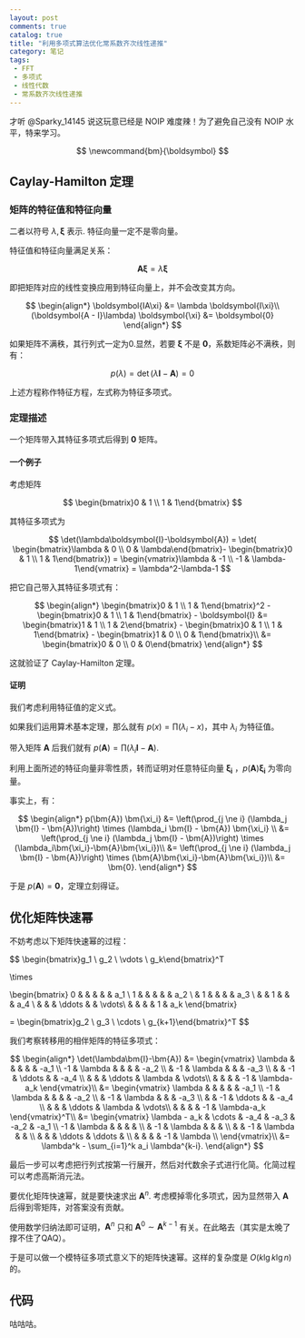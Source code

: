 ```yaml
---
layout: post
comments: true
catalog: true
title: "利用多项式算法优化常系数齐次线性递推"
category: 笔记
tags:
 - FFT
 - 多项式
 - 线性代数
 - 常系数齐次线性递推
---
```


才听 @Sparky_14145 说这玩意已经是 NOIP 难度辣！为了避免自己没有 NOIP 水平，特来学习。

$$
\newcommand{bm}{\boldsymbol}
$$

## Caylay-Hamilton 定理

### 矩阵的特征值和特征向量

二者以符号 $\lambda, \boldsymbol{\xi}$ 表示. 特征向量一定不是零向量。

特征值和特征向量满足关系：

$$
\boldsymbol{A\xi} = \lambda \boldsymbol{\xi}
$$

即把矩阵对应的线性变换应用到特征向量上，并不会改变其方向。

$$
\begin{align*}
\boldsymbol{IA\xi} &= \lambda \boldsymbol{I\xi}\\
(\boldsymbol{A - I}\lambda) \boldsymbol{\xi} &= \boldsymbol{0}
\end{align*}
$$

如果矩阵不满秩，其行列式一定为0.显然，若要 $\boldsymbol{\xi}$ 不是 $\boldsymbol{0}$，系数矩阵必不满秩，则有：

$$
p(\lambda) = \det(\lambda\boldsymbol{I}-\boldsymbol{A}) = 0
$$

上述方程称作特征方程，左式称为特征多项式。

### 定理描述

一个矩阵带入其特征多项式后得到 $\boldsymbol{0}$ 矩阵。

#### 一个例子

考虑矩阵 

$$
\begin{bmatrix}0 & 1 \\ 1 & 1\end{bmatrix}
$$

其特征多项式为 

$$
\det(\lambda\boldsymbol{I}-\boldsymbol{A}) = \det( \begin{bmatrix}\lambda & 0 \\ 0 & \lambda\end{bmatrix}- \begin{bmatrix}0 & 1 \\ 1 & 1\end{bmatrix}) = \begin{vmatrix}\lambda & -1 \\ -1 & \lambda-1\end{vmatrix} = \lambda^2-\lambda-1
$$

把它自己带入其特征多项式有：

$$
\begin{align*}
\begin{bmatrix}0 & 1 \\ 1 & 1\end{bmatrix}^2 - \begin{bmatrix}0 & 1 \\ 1 & 1\end{bmatrix} - \boldsymbol{I} &= \begin{bmatrix}1 & 1 \\ 1 & 2\end{bmatrix} - \begin{bmatrix}0 & 1 \\ 1 & 1\end{bmatrix} - \begin{bmatrix}1 & 0 \\ 0 & 1\end{bmatrix}\\
&= \begin{bmatrix}0 & 0 \\ 0 & 0\end{bmatrix}
\end{align*}
$$

这就验证了 Caylay-Hamilton 定理。

#### 证明

我们考虑利用特征值的定义式。

如果我们运用算术基本定理，那么就有 $p(x) = \prod (\lambda_i - x)$，其中 $\lambda_i$ 为特征值。

带入矩阵 $\boldsymbol{A}$ 后我们就有 $p(\boldsymbol{A}) = \prod (\lambda_i \boldsymbol{I} - \boldsymbol{A})$.

利用上面所述的特征向量非零性质，转而证明对任意特征向量 $\boldsymbol{\xi_i}$ ，$p(\boldsymbol{A}) \boldsymbol{\xi_i}$ 为零向量。

事实上，有：

$$
\begin{align*}
p(\bm{A}) \bm{\xi_i} &= \left(\prod_{j \ne i} (\lambda_j \bm{I} - \bm{A})\right) \times (\lambda_i \bm{I} - \bm{A}) \bm{\xi_i} \\
&=  \left(\prod_{j \ne i} (\lambda_j \bm{I} - \bm{A})\right) \times (\lambda_i\bm{\xi_i}-\bm{A}\bm{\xi_i})\\
&=  \left(\prod_{j \ne i} (\lambda_j \bm{I} - \bm{A})\right) \times (\bm{A}\bm{\xi_i}-\bm{A}\bm{\xi_i})\\
&= \bm{0}.
\end{align*}
$$

于是 $p(\bm{A}) = \bm{0}$，定理立刻得证。

## 优化矩阵快速幂

不妨考虑以下矩阵快速幂的过程：

$$
\begin{bmatrix}g_1 \\ g_2 \\ \vdots \\ g_k\end{bmatrix}^T

\times

\begin{bmatrix}
0 &  &  &  &  & a_1 \\
1 &  &  &  &  & a_2 \\
 & 1 &  &  &  & a_3 \\
 &  & 1 &  &  & a_4 \\
 &  &  &  \ddots &   & \vdots\\
  &  &  &  & 1 & a_k
\end{bmatrix}

= \begin{bmatrix}g_2 \\ g_3 \\ \cdots \\ g_{k+1}\end{bmatrix}^T
$$

我们考察转移用的相伴矩阵的特征多项式：

$$
\begin{align*}
\det(\lambda\bm{I}-\bm{A}) &=
\begin{vmatrix}
\lambda &  &  &  &  & -a_1 \\
-1 & \lambda &  &  &  & -a_2 \\
 & -1 & \lambda &  &  & -a_3 \\
 &  & -1 & \ddots &  & -a_4 \\
 &  &  &  \ddots & \lambda  & \vdots\\
  &  &  &  & -1 & \lambda-a_k
\end{vmatrix}\\
&=
 \begin{vmatrix}
 \lambda &  &  &  &  & -a_1 \\
-1 & \lambda &  &  &  & -a_2 \\
 & -1 & \lambda &  &  & -a_3 \\
 &  & -1 & \ddots &  & -a_4 \\
 &  &  &  \ddots & \lambda  & \vdots\\
  &  &  &  & -1 & \lambda-a_k
\end{vmatrix}^T\\
&= 
\begin{vmatrix}
\lambda - a_k & \cdots & -a_4 & -a_3 & -a_2 & -a_1 \\
-1 & \lambda &  &  &  &  \\
 & -1 & \lambda &  &  &  \\
 &  & -1 & \lambda &  &  \\
 &  &  & \ddots & \ddots &  \\
 &  &  &  & -1 & \lambda \\
\end{vmatrix}\\
&= \lambda^k - \sum_{i=1}^k a_i \lambda^{k-i}.
\end{align*}
$$

最后一步可以考虑把行列式按第一行展开，然后对代数余子式进行化简。化简过程可以考虑高斯消元法。

要优化矩阵快速幂，就是要快速求出 $\bm{A}^n$. 考虑模掉零化多项式，因为显然带入 $\bm{A}$ 后得到零矩阵，对答案没有贡献。

使用数学归纳法即可证明，$\bm{A}^n$ 只和 $\bm{A}^0\sim \bm{A}^{k-1}$ 有关。在此略去（其实是太晚了撑不住了QAQ）。

于是可以做一个模特征多项式意义下的矩阵快速幂。这样的复杂度是 $O(k \lg k \lg n)$ 的。

## 代码

咕咕咕。